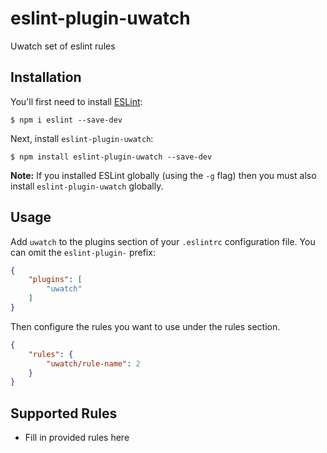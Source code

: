 # eslint-plugin-uwatch

Uwatch set of eslint rules

## Installation

You'll first need to install [ESLint](http://eslint.org):

```
$ npm i eslint --save-dev
```

Next, install `eslint-plugin-uwatch`:

```
$ npm install eslint-plugin-uwatch --save-dev
```

**Note:** If you installed ESLint globally (using the `-g` flag) then you must also install `eslint-plugin-uwatch` globally.

## Usage

Add `uwatch` to the plugins section of your `.eslintrc` configuration file. You can omit the `eslint-plugin-` prefix:

```json
{
    "plugins": [
        "uwatch"
    ]
}
```


Then configure the rules you want to use under the rules section.

```json
{
    "rules": {
        "uwatch/rule-name": 2
    }
}
```

## Supported Rules

* Fill in provided rules here





